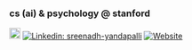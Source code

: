 ### cs (ai) & psychology @ stanford
<img src="https://cdn.jsdelivr.net/gh/devicons/devicon/icons/linkedin/linkedin-original.svg" width="20"/> [![Linkedin: sreenadh-yandapalli](https://img.shields.io/badge/-sreenadh--yandapalli-blue?style=flat-square&logo=Linkedin&logoColor=white&link=https://www.linkedin.com/in/sreenadh-yandapalli/)](https://www.linkedin.com/in/sreenadh-yandapalli/) [![Website](https://img.shields.io/badge/Website-syandapalli.com-blue?style=for-the-badge&logo=google-chrome&logoColor=white)](https://syandapalli.com)

